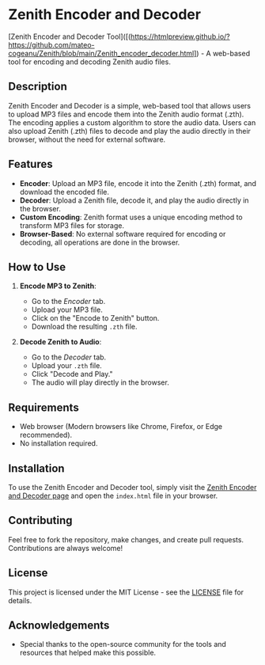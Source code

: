 # Zenith Encoder and Decoder

[Zenith Encoder and Decoder Tool]([(https://htmlpreview.github.io/?https://github.com/mateo-cogeanu/Zenith/blob/main/Zenith_encoder_decoder.html]) - A web-based tool for encoding and decoding Zenith audio files.

## Description

Zenith Encoder and Decoder is a simple, web-based tool that allows users to upload MP3 files and encode them into the Zenith audio format (.zth). The encoding applies a custom algorithm to store the audio data. Users can also upload Zenith (.zth) files to decode and play the audio directly in their browser, without the need for external software.

## Features

- **Encoder**: Upload an MP3 file, encode it into the Zenith (.zth) format, and download the encoded file.
- **Decoder**: Upload a Zenith file, decode it, and play the audio directly in the browser.
- **Custom Encoding**: Zenith format uses a unique encoding method to transform MP3 files for storage.
- **Browser-Based**: No external software required for encoding or decoding, all operations are done in the browser.

## How to Use

1. **Encode MP3 to Zenith**:
   - Go to the *Encoder* tab.
   - Upload your MP3 file.
   - Click on the "Encode to Zenith" button.
   - Download the resulting `.zth` file.

2. **Decode Zenith to Audio**:
   - Go to the *Decoder* tab.
   - Upload your `.zth` file.
   - Click "Decode and Play."
   - The audio will play directly in the browser.

## Requirements

- Web browser (Modern browsers like Chrome, Firefox, or Edge recommended).
- No installation required.

## Installation

To use the Zenith Encoder and Decoder tool, simply visit the [Zenith Encoder and Decoder page](https://github.com/yourusername/zenith-encoder-decoder) and open the `index.html` file in your browser.

## Contributing

Feel free to fork the repository, make changes, and create pull requests. Contributions are always welcome!

## License

This project is licensed under the MIT License - see the [LICENSE](LICENSE) file for details.

## Acknowledgements

- Special thanks to the open-source community for the tools and resources that helped make this possible.
